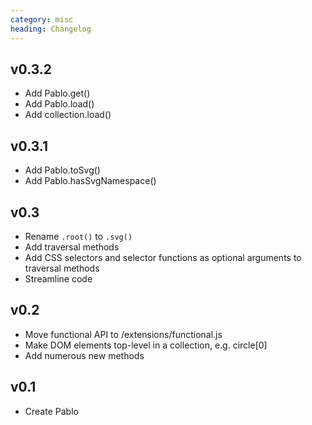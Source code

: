 ```yaml
--- 
category: misc
heading: Changelog
---
```


## v0.3.2
- Add Pablo.get()
- Add Pablo.load()
- Add collection.load()

## v0.3.1
- Add Pablo.toSvg()
- Add Pablo.hasSvgNamespace()

## v0.3
- Rename `.root()` to `.svg()`
- Add traversal methods
- Add CSS selectors and selector functions as optional arguments to traversal methods
- Streamline code

## v0.2
- Move functional API to /extensions/functional.js
- Make DOM elements top-level in a collection, e.g. circle\[0\]
- Add numerous new methods

## v0.1
- Create Pablo
